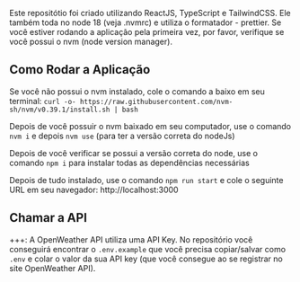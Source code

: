 Este repositótio foi criado utilizando ReactJS, TypeScript e TailwindCSS. Ele também toda no node 18 (veja .nvmrc) e utiliza o formatador - prettier. Se você estiver rodando a aplicação pela primeira vez, por favor, verifique se você possui o nvm (node version manager).

## Como Rodar a Aplicação

Se você não possui o nvm instalado, cole o comando a baixo em seu terminal:
`curl -o- https://raw.githubusercontent.com/nvm-sh/nvm/v0.39.1/install.sh | bash`

Depois de você possuir o nvm baixado em seu computador, use o comando `nvm i` e depois `nvm use` (para ter a versão correta do nodeJs)

Depois de você verificar se possui a versão correta do node, use o comando `npm i` para instalar todas as dependências necessárias

Depois de tudo instalado, use o comando `npm run start` e cole o seguinte URL em seu navegador: http://localhost:3000

## Chamar a API

+++: A OpenWeather API utiliza uma API Key. No repositório você conseguirá encontrar o `.env.example` que você precisa copiar/salvar como `.env` e colar o valor da sua API key (que você consegue ao se registrar no site OpenWeather API).
